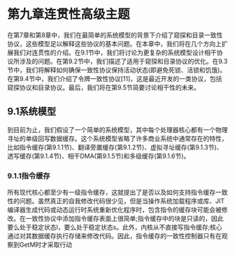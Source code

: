# 第九章连贯性高级主题
在第7章和第8章中，我们在最简单的系统模型的背景下介绍了窥探和目录一致性协议，这些模型足以解释这些协议的基本问题。在本章中，我们将在几个方向上扩展我们对连贯性的介绍。在9.1节中，我们将讨论为更复杂的系统模型设计相干协议所涉及的问题。在第9.2节中，我们描述了适用于窥探和目录协议的优化。在9.3节中，我们将解释如何确保一致性协议保持活动状态(即避免死锁、活锁和饥饿)。在第9.4节中，我们介绍了令牌一致性协议[11]，这是最近开发的一类协议，包括窥探协议和目录协议。最后，我们将在第9.5节简要讨论相干性的未来。
## 9.1系统模型
到目前为止，我们假设了一个简单的系统模型，其中每个处理器核心都有一个物理寻址的单级回写数据缓存。这个系统模型省略了许多商业系统中通常存在的特性，比如指令缓存(第9.1.1节)、翻译旁置缓存(第9.1.2节)、虚拟寻址缓存(第9.1.3节)、透写缓存(第9.1.4节)、相干DMA(第9.1.5节)和多级缓存(第9.1.6节)。
### 9.1.1指令缓存
所有现代核心都至少有一级指令缓存，这就提出了是否以及如何支持指令缓存一致性的问题。虽然真正的自我修改代码很少见，但是当操作系统加载程序或库、JIT编译器生成代码或动态运行时系统重新优化程序时，包含指令的缓存块可能会被修改。在一致性协议中添加指令缓存表面上很简单;指令缓存中的块是只读的，因此要么处于稳定状态I，要么处于稳定状态s。此外，内核从不直接写指令缓存;核心通过对其数据缓存执行存储来修改代码。因此，指令缓存的一致性控制器只有在观察到GetM时才采取行动
